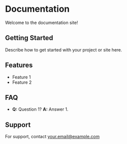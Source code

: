 # Documentation

Welcome to the documentation site!

## Getting Started
Describe how to get started with your project or site here.

## Features
- Feature 1
- Feature 2

## FAQ
- **Q:** Question 1?
  **A:** Answer 1.

## Support
For support, contact your.email@example.com
